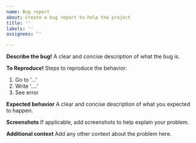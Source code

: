 ```yaml
---
name: Bug report
about: Create a bug report to help the project
title: ''
labels: ''
assignees: ''

---
```


**Describe the bug!**
A clear and concise description of what the bug is.

**To Reproduce!**
Steps to reproduce the behavior:
1. Go to '...'
2. Write '....'
3. See error

**Expected behavior**
A clear and concise description of what you expected to happen.

**Screenshots**
If applicable, add screenshots to help explain your problem.

**Additional context**
Add any other context about the problem here.

